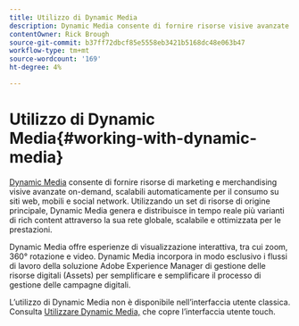 ```yaml
---
title: Utilizzo di Dynamic Media
description: Dynamic Media consente di fornire risorse visive avanzate di merchandising e marketing on-demand, scalabili automaticamente per il consumo su siti web, mobili e social network. Utilizzando un set di risorse di origine principale, Dynamic Media genera e distribuisce in tempo reale più varianti di rich content attraverso la sua rete globale, scalabile e ottimizzata per le prestazioni
contentOwner: Rick Brough
source-git-commit: b37ff72dbcf85e5558eb3421b5168dc48e063b47
workflow-type: tm+mt
source-wordcount: '169'
ht-degree: 4%

---
```



# Utilizzo di Dynamic Media{#working-with-dynamic-media}

[Dynamic Media](https://business.adobe.com/products/experience-manager/assets/dynamic-media.html) consente di fornire risorse di marketing e merchandising visive avanzate on-demand, scalabili automaticamente per il consumo su siti web, mobili e social network. Utilizzando un set di risorse di origine principale, Dynamic Media genera e distribuisce in tempo reale più varianti di rich content attraverso la sua rete globale, scalabile e ottimizzata per le prestazioni.

Dynamic Media offre esperienze di visualizzazione interattiva, tra cui zoom, 360° rotazione e video. Dynamic Media incorpora in modo esclusivo i flussi di lavoro della soluzione Adobe Experience Manager di gestione delle risorse digitali (Assets) per semplificare e semplificare il processo di gestione delle campagne digitali.

L’utilizzo di Dynamic Media non è disponibile nell’interfaccia utente classica. Consulta [Utilizzare Dynamic Media,](/help/assets/dynamic-media/dynamic-media.md) che copre l’interfaccia utente touch.

<!-- 

OBSOLETE UNTIL INTEGRATING SCENE7 TOPIC GETS A MAJOR UPDATE
>[!NOTE]
>
>If you are using Dynamic Media, you cannot simultaneously use automatic uploads available if you have [integrated Dynamic Media Classic into AEM](/help/sites-cloud/administering/integrating-scene7.md). Dynamic Media is disabled by default.

-->

